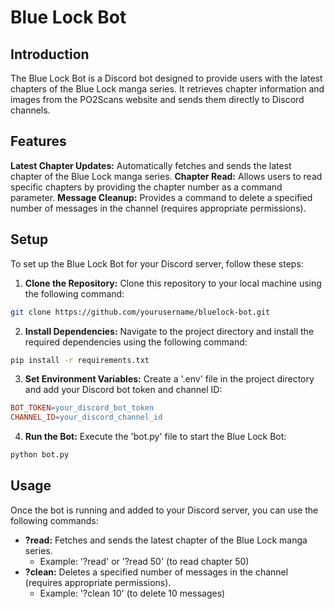 # Blue Lock Bot
## Introduction
The Blue Lock Bot is a Discord bot designed to provide users with the latest chapters of the Blue Lock manga series. It retrieves chapter information and images from the PO2Scans website and sends them directly to Discord channels.

## Features
**Latest Chapter Updates:** Automatically fetches and sends the latest chapter of the Blue Lock manga series.
**Chapter Read:** Allows users to read specific chapters by providing the chapter number as a command parameter.
**Message Cleanup:** Provides a command to delete a specified number of messages in the channel (requires appropriate permissions).

## Setup
To set up the Blue Lock Bot for your Discord server, follow these steps:

1. **Clone the Repository:** Clone this repository to your local machine using the following command:
```bash
git clone https://github.com/yourusername/bluelock-bot.git
```
2. **Install Dependencies:** Navigate to the project directory and install the required dependencies using the following command:
```bash
pip install -r requirements.txt
```
3. **Set Environment Variables:** Create a '.env' file in the project directory and add your Discord bot token and channel ID:
```makefile
BOT_TOKEN=your_discord_bot_token
CHANNEL_ID=your_discord_channel_id
```
4. **Run the Bot:** Execute the 'bot.py' file to start the Blue Lock Bot:
```bash 
python bot.py
```

## Usage
Once the bot is running and added to your Discord server, you can use the following commands:

- **?read:** Fetches and sends the latest chapter of the Blue Lock manga series.
    - Example: '?read' or '?read 50' (to read chapter 50)
- **?clean:** Deletes a specified number of messages in the channel (requires appropriate permissions).
    - Example: '?clean 10' (to delete 10 messages)